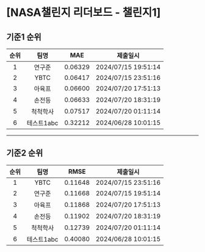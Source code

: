# [NASA챌린지 리더보드 - 챌린지1]
## 기준1 순위
| 순위 | 팀명 | MAE | 제출일시 |
|:----:|:----:|:-----:|:----:|
| 1 | 연구준 | 0.06329 | 2024/07/15 19:51:14 |
| 2 | YBTC | 0.06417 | 2024/07/15 23:51:16 |
| 3 | 아육프 | 0.06600 | 2024/07/20 17:51:13 |
| 4 | 손전등 | 0.06633 | 2024/07/20 18:31:19 |
| 5 | 척척학사 | 0.07517 | 2024/07/20 01:11:14 |
| 6 | 테스트1abc | 0.32212 | 2024/06/28 10:01:15 |
___
## 기준2 순위
| 순위 | 팀명 | RMSE | 제출일시 |
|:----:|:----:|:-----:|:----:|
| 1 | YBTC | 0.11648 | 2024/07/15 23:51:16 |
| 2 | 연구준 | 0.11668 | 2024/07/15 19:51:14 |
| 3 | 아육프 | 0.11868 | 2024/07/20 17:51:13 |
| 4 | 손전등 | 0.11902 | 2024/07/20 18:31:19 |
| 5 | 척척학사 | 0.12739 | 2024/07/20 01:11:14 |
| 6 | 테스트1abc | 0.40080 | 2024/06/28 10:01:15 |

